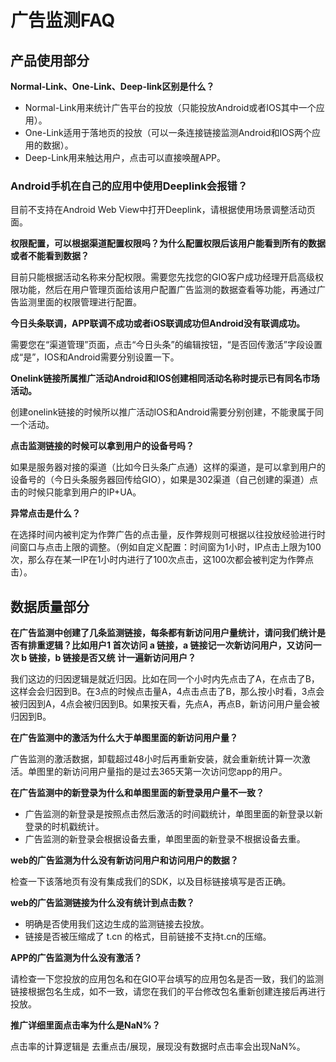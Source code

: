 # 广告监测FAQ

## 产品使用部分

**Normal-Link、One-Link、Deep-link区别是什么？**

* Normal-Link用来统计广告平台的投放（只能投放Android或者IOS其中一个应用）。
* One-Link适用于落地页的投放（可以一条连接链接监测Android和IOS两个应用的数据）。
* Deep-Link用来触达用户，点击可以直接唤醒APP。

### Android手机在自己的应用中使用Deeplink会报错？

目前不支持在Android Web View中打开Deeplink，请根据使用场景调整活动页面。

**权限配置，可以根据渠道配置权限吗？为什么配置权限后该用户能看到所有的数据或者不能看到数据？**

目前只能根据活动名称来分配权限。需要您先找您的GIO客户成功经理开启高级权限功能，然后在用户管理页面给该用户配置广告监测的数据查看等功能，再通过广告监测里面的权限管理进行配置。

**今日头条联调，APP联调不成功或者iOS联调成功但Android没有联调成功。**

需要您在“渠道管理”页面，点击“今日头条”的编辑按钮，“是否回传激活”字段设置成“是”，IOS和Android需要分别设置一下。

**Onelink链接所属推广活动Android和IOS创建相同活动名称时提示已有同名市场活动。**

创建onelink链接的时候所以推广活动IOS和Android需要分别创建，不能隶属于同一个活动。

**点击监测链接的时候可以拿到用户的设备号吗？**

如果是服务器对接的渠道（比如今日头条广点通）这样的渠道，是可以拿到用户的设备号的（今日头条服务器回传给GIO），如果是302渠道（自己创建的渠道）点击的时候只能拿到用户的IP+UA。

**异常点击是什么？**

在选择时间内被判定为作弊广告的点击量，反作弊规则可根据以往投放经验进行时间窗口与点击上限的调整。（例如自定义配置：时间窗为1小时，IP点击上限为100次，那么存在某一IP在1小时内进行了100次点击，这100次都会被判定为作弊点击）。

## 数据质量部分

**在广告监测中创建了几条监测链接，每条都有新访问用户量统计，请问我们统计是否有排重逻辑？比如用户1 首次访问 a 链接，a 链接记一次新访问用户，又访问一次 b 链接，b 链接是否又统 计一遍新访问用户？**

我们这边的归因逻辑是就近归因。比如在同一个小时内先点击了A，在点击了B，这样会会归因到B。在3点的时候点击量A，4点击点击了B，那么按小时看，3点会被归因到A，4点会被归因到B。如果按天看，先点A，再点B，新访问用户量会被归因到B。

**在广告监测中的激活为什么大于单图里面的新访问用户量？**

广告监测的激活数据，卸载超过48小时后再重新安装，就会重新统计算一次激活。单图里的新访问用户量指的是过去365天第一次访问您app的用户。

**在广告监测中的新登录为什么和单图里面的新登录用户量不一致？**

* 广告监测的新登录是按照点击然后激活的时间戳统计，单图里面的新登录以新登录的时机戳统计。
* 广告监测的新登录会根据设备去重，单图里面的新登录不根据设备去重。

**web的广告监测为什么没有新访问用户和访问用户的数据？**

检查一下该落地页有没有集成我们的SDK，以及目标链接填写是否正确。

**web的广告监测链接为什么没有统计到点击数？**

* 明确是否使用我们这边生成的监测链接去投放。
* 链接是否被压缩成了 t.cn 的格式，目前链接不支持t.cn的压缩。

**APP的广告监测为什么没有激活？**

请检查一下您投放的应用包名和在GIO平台填写的应用包名是否一致，我们的监测链接根据包名生成，如不一致，请您在我们的平台修改包名重新创建连接后再进行投放。

**推广详细里面点击率为什么是NaN%？**

点击率的计算逻辑是 去重点击/展现，展现没有数据时点击率会出现NaN%。

